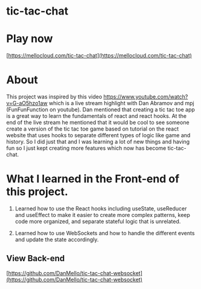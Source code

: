 # tic-tac-chat

# Play now

[https://mellocloud.com/tic-tac-chat](https://mellocloud.com/tic-tac-chat)

# About

This project was inspired by this video https://www.youtube.com/watch?v=G-aO5hzo1aw which is a live stream highlight with Dan Abramov and mpj (FunFunFunction on youtube). Dan mentioned that creating a tic tac toe app is a great way to learn the fundamentals of react and react hooks. At the end of the live stream he mentioned that it would be cool to see someone create a version of the tic tac toe game based on tutorial on the react website that uses hooks to separate different types of logic like game and history. So I did just that and I was learning a lot of new things and having fun so I just kept creating more features which now has become tic-tac-chat.

# What I learned in the Front-end of this project.

1. Learned how to use the React hooks including useState, useReducer and useEffect to make it easier to create more complex patterns, keep code more organized, and separate stateful logic that is unrelated.

2. Learned how to use WebSockets and how to handle the different events and update the state accordingly.

## View Back-end

[https://github.com/DanMello/tic-tac-chat-websocket](https://github.com/DanMello/tic-tac-chat-websocket)